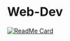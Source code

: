 # Web-Dev

[![ReadMe Card](https://github-readme-stats.vercel.app/api/pin/?username=anuraghazra&repo=github-readme-stats)](https://github.com/Lunaticsatoshi/Web-Dev)
